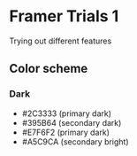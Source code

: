 # Framer Trials 1

Trying out different features


## Color scheme

### Dark

- #2C3333 (primary dark)
- #395B64 (secondary dark)
- #E7F6F2 (primary dark)
- #A5C9CA (secondary bright)
